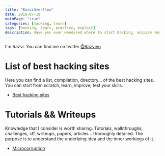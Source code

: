 ```yaml
---
title: "RazviOverflow"
date: 2018-07-10
mainPage: "true"
categories: [hacking, learn]
tags: [hacking, learn, practice, exploit]
description: Have you ever wondered where to start hacking, acquire more hacking knowledge and even train, test and improve your hacking skills? Here is a compilation, collection, list, directory of the best sites that will help you. The sites listed below will help you understand and practice every aspect of the secure (or rather insecure) side of software, networks (networking), servers and every single element that may be exposed in the(our) binary world.
---
```


I'm Razvi. You can find me on twitter [@Razvieu](https://twitter.com/razvieu?lang=en)

# List of best hacking sites
Here you can find a list, compilation, directory... of the best hacking sites. You can start from scratch, learn, improve, test your skills. 

- [Best hacking sites](/starthacking)

# Tutorials && Writeups
Knowledge that I consider is worth sharing. Tutorials,  walkthroughs, challenges, ctf, writeups, papers, articles... thoroughly detailed. The purpose is to understand the underlying idea and the inner workings of it. 

- [Microcorruption](/microcorruption)

